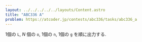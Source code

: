 ```yaml
---
layout: ../../../../../layouts/Content.astro
title: "ABC336 A"
problem: https://atcoder.jp/contests/abc336/tasks/abc336_a
---
```

1個の `L`, $N$ 個の `o`, 1個の `n`, 1個の `g` を順に出力する.

